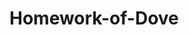 # Homework-of-Dove

[001.验证码]: https://github.com/longpp/Homework-of-Dove/blob/master/src/_001/desc.md	"001.验证码"

